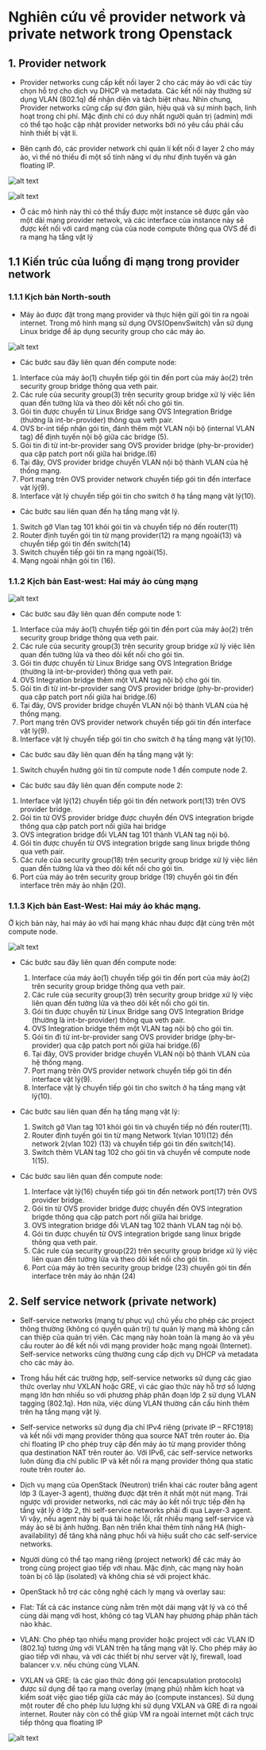 # Nghiên cứu về provider network và private network trong Openstack
## 1. Provider network

 - Provider networks cung cấp kết nối layer 2 cho các máy ảo với các tùy chọn hỗ trợ cho dịch vụ DHCP và metadata. Các kết nối này thường sử dụng VLAN (802.1q) để nhận diện và tách biệt nhau. Nhìn chung, Provider networks cũng cấp sự đơn giản, hiệu quả và sự minh bạch, linh hoạt trong chi phí. Mặc định chỉ có duy nhất người quản trị (admin) mới có thể tạo hoặc cập nhật provider networks bởi nó yêu cầu phải cấu hình thiết bị vật lí.

 - Bên cạnh đó, các provider network chỉ quản lí kết nối ở layer 2 cho máy ảo, vì thế nó thiếu đi một số tính năng ví dụ như định tuyến và gán floating IP.

  ![alt text](image/provider-network1.png)

  ![alt text](image/provider-network2.png)

 - Ở các mô hình này thì có thể thấy được một instance sẽ được gắn vào một dải mạng provider netwok, và các interface của instance này sẽ được kết nối với card mạng của của node compute thông qua OVS để đi ra mạng hạ tầng vật lý 

 ## 1.1 Kiến trúc của luồng đi mạng trong provider network
 ### 1.1.1 Kịch bản North-south 
 - Máy ảo được đặt trong mạng provider và thực hiện gửi gói tin ra ngoài internet. Trong mô hình mạng sử dụng OVS(OpenvSwitch) vẫn sử dụng Linux bridge để áp dụng security group cho các máy ảo.
  
 ![alt text](image/provider-network3.png)
- Các bước sau đây liên quan đến compute node:

 1. Interface của máy ảo(1) chuyển tiếp gói tin đến port của máy ảo(2) trên security group bridge thông qua veth pair.
 2. Các rule của security group(3) trên security group bridge xử lý việc liên quan đến tường lửa và theo dõi kết nối cho gói tin.
 3. Gói tin được chuyển từ Linux Bridge sang OVS Integration Bridge (thường là int-br-provider) thông qua veth pair.
 4. OVS br-int tiếp nhận gói tin, đánh thêm một VLAN nội bộ (internal VLAN tag) để định tuyến nội bộ giữa các bridge (5).
 5. Gói tin đi từ int-br-provider sang OVS provider bridge (phy-br-provider) qua cặp patch port nối giữa hai bridge.(6)
 6. Tại đây, OVS provider bridge chuyển VLAN nội bộ thành VLAN của hệ thống mạng.
 7. Port mạng trên OVS provider network chuyển tiếp gói tin đến interface vật lý(9).
 8. Interface vật lý chuyển tiếp gói tin cho switch ở hạ tầng mạng vật lý(10).

 - Các bước sau liên quan đến hạ tầng mạng vật lý.

 1. Switch gỡ Vlan tag 101 khỏi gói tin và chuyển tiếp nó đến router(11)
 2. Router định tuyến gói tin từ mạng provider(12) ra mạng ngoài(13) và chuyển tiếp gói tin đến switch(14)
 3. Switch chuyển tiếp gói tin ra mạng ngoài(15).
 4. Mạng ngoài nhận gói tin (16).

### 1.1.2 Kịch bản East-west: Hai máy ảo cùng mạng 

  ![alt text](image/provider-network4.png)

 - Các bước sau đây liên quan đến compute node 1:

  1. Interface của máy ảo(1) chuyển tiếp gói tin đến port của máy ảo(2) trên security group bridge thông qua veth pair.
  2. Các rule của security group(3) trên security group bridge xử lý việc liên quan đến tường lửa và theo dõi kết nối cho gói tin.
  3. Gói tin được chuyển từ Linux Bridge sang OVS Integration Bridge (thường là int-br-provider) thông qua veth pair.
  4. OVS Integration bridge thêm một VLAN tag nội bộ cho gói tin.
  5. Gói tin đi từ int-br-provider sang OVS provider bridge (phy-br-provider) qua cặp patch port nối giữa hai bridge.(6)
  6. Tại đây, OVS provider bridge chuyển VLAN nội bộ thành VLAN của hệ thống mạng.
  7. Port mạng trên OVS provider network chuyển tiếp gói tin đến interface vật lý(9).
  8. Interface vật lý chuyển tiếp gói tin cho switch ở hạ tầng mạng vật lý(10).
 - Các bước sau đây liên quan đến hạ tầng mạng vật lý:

  1. Switch chuyển hướng gói tin từ compute node 1 đến compute node 2.
 - Các bước sau đây liên quan đến compute node 2:

  1. Interface vật lý(12) chuyển tiếp gói tin đến network port(13) trên OVS provider bridge.
  2. Gói tin từ OVS provider bridge được chuyển đến OVS integration brigde thông qua cặp patch port nối giữa hai bridge
  3. OVS integration bridge đổi VLAN tag 101 thành VLAN tag nội bộ.
  4. Gói tin được chuyển từ OVS integration brigde sang linux brigde thông qua veth pair.
  5. Các rule của security group(18) trên security group bridge xử lý việc liên quan đến tường lửa và theo dõi kết nối cho gói tin.
  6. Port của máy ảo trên security group bridge (19) chuyển gói tin đến interface trên máy ảo nhận (20). 

### 1.1.3 Kịch bản East-West: Hai máy ảo khác mạng.
Ở kịch bản này, hai máy ảo với hai mạng khác nhau được đặt cùng trên một compute node.

 ![alt text](image/provider-network5.png)

- Các bước sau đây liên quan đến compute node:
  1. Interface của máy ảo(1) chuyển tiếp gói tin đến port của máy ảo(2) trên security group bridge thông qua veth pair.
  2. Các rule của security group(3) trên security group bridge xử lý việc liên quan đến tường lửa và theo dõi kết nối cho gói tin.
  3. Gói tin được chuyển từ Linux Bridge sang OVS Integration Bridge (thường là int-br-provider) thông qua veth pair.
  4. OVS Integration bridge thêm một VLAN tag nội bộ cho gói tin.
  5. Gói tin đi từ int-br-provider sang OVS provider bridge (phy-br-provider) qua cặp patch port nối giữa hai bridge.(6)
  6. Tại đây, OVS provider bridge chuyển VLAN nội bộ thành VLAN của hệ thống mạng.
  7. Port mạng trên OVS provider network chuyển tiếp gói tin đến interface vật lý(9).
  8. Interface vật lý chuyển tiếp gói tin cho switch ở hạ tầng mạng vật lý(10).

- Các bước sau liên quan đến hạ tầng mạng vật lý:

  1. Switch gỡ Vlan tag 101 khỏi gói tin và chuyển tiếp nó đến router(11).
  2. Router định tuyến gói tin từ mạng Network 1(vlan 101)(12) đến network 2(vlan 102) (13) và chuyển tiếp gói tin đến switch(14).
  3. Switch thêm VLAN tag 102 cho gói tin và chuyển về compute node 1(15).

- Các bước sau liên quan đến compute node:

  1. Interface vật lý(16) chuyển tiếp gói tin đến network port(17) trên OVS provider bridge.
  2. Gói tin từ OVS provider bridge được chuyển đến OVS integration brigde thông qua cặp patch port nối giữa hai bridge.
  3. OVS integration bridge đổi VLAN tag 102 thành VLAN tag nội bộ.
  4. Gói tin được chuyển từ OVS integration brigde sang linux brigde thông qua veth pair.
  5. Các rule của security group(22) trên security group bridge xử lý việc liên quan đến tường lửa và theo dõi kết nối cho gói tin.
  6. Port của máy ảo trên security group bridge (23) chuyển gói tin đến interface trên máy ảo nhận (24)

## 2. Self service network (private network)

 - Self-service networks (mạng tự phục vụ) chủ yếu cho phép các project thông thường (không có quyền quản trị) tự quản lý mạng mà không cần can thiệp của quản trị viên. Các mạng này hoàn toàn là mạng ảo và yêu cầu router ảo để kết nối với mạng provider hoặc mạng ngoài (Internet). Self-service networks cũng thường cung cấp dịch vụ DHCP và metadata cho các máy ảo.

 - Trong hầu hết các trường hợp, self-service networks sử dụng các giao thức overlay như VXLAN hoặc GRE, vì các giao thức này hỗ trợ số lượng mạng lớn hơn nhiều so với phương pháp phân đoạn lớp 2 sử dụng VLAN tagging (802.1q). Hơn nữa, việc dùng VLAN thường cần cấu hình thêm trên hạ tầng mạng vật lý.

 - Self-service networks sử dụng địa chỉ IPv4 riêng (private IP – RFC1918) và kết nối với mạng provider thông qua source NAT trên router ảo. Địa chỉ floating IP cho phép truy cập đến máy ảo từ mạng provider thông qua destination NAT trên router ảo. Với IPv6, các self-service networks luôn dùng địa chỉ public IP và kết nối ra mạng provider thông qua static route trên router ảo.

 - Dịch vụ mạng của OpenStack (Neutron) triển khai các router bằng agent lớp 3 (Layer-3 agent), thường được đặt trên ít nhất một nút mạng. Trái ngược với provider networks, nơi các máy ảo kết nối trực tiếp đến hạ tầng vật lý ở lớp 2, thì self-service networks phải đi qua Layer-3 agent. Vì vậy, nếu agent này bị quá tải hoặc lỗi, rất nhiều mạng self-service và máy ảo sẽ bị ảnh hưởng. Bạn nên triển khai thêm tính năng HA (high-availability) để tăng khả năng phục hồi và hiệu suất cho các self-service networks.

 - Người dùng có thể tạo mạng riêng (project network) để các máy ảo trong cùng project giao tiếp với nhau. Mặc định, các mạng này hoàn toàn bị cô lập (isolated) và không chia sẻ với project khác.

 - OpenStack hỗ trợ các công nghệ cách ly mạng và overlay sau:

  + Flat: Tất cả các instance cùng nằm trên một dải mạng vật lý và có thể cùng dải mạng với host, không có tag VLAN hay phương pháp phân tách nào khác.

  + VLAN: Cho phép tạo nhiều mạng provider hoặc project với các VLAN ID (802.1q) tương ứng với VLAN trên hạ tầng mạng vật lý. Cho phép máy ảo giao tiếp với nhau, và với các thiết bị như server vật lý, firewall, load balancer v.v. nếu chúng cùng VLAN.

  + VXLAN và GRE: là các giao thức đóng gói (encapsulation protocols) được sử dụng để tạo ra mạng overlay (mạng phủ) nhằm kích hoạt và kiểm soát việc giao tiếp giữa các máy ảo (compute instances). Sử dụng một router để cho phép lưu lượng khi sử dụng VXLAN và GRE đi ra ngoài internet. Router này còn có thể giúp VM ra ngoài internet một cách trực tiếp thông qua floating IP 
  
   ![alt text](image/self-service-network.png)
